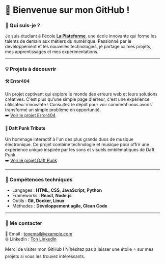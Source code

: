 # 👋 Bienvenue sur mon GitHub !

### 🌟 Qui suis-je ?
Je suis étudiant à l'école **[La Plateforme](https://laplateforme.io/)**, une école innovante qui forme les talents de demain aux métiers du numérique. Passionné par le développement et les nouvelles technologies, je partage ici mes projets, mes apprentissages et mes expérimentations.

---

### 💡 Projets à découvrir

#### 🛠 **Error404**
Un projet captivant qui explore le monde des erreurs web et leurs solutions créatives. C'est plus qu'une simple page d'erreur, c'est une expérience utilisateur innovante ! Consultez le dépôt pour voir comment nous avons transformé un simple problème en opportunité.  
➡️ [Voir le projet Error404](#)

#### 🎵 **Daft Punk Tribute**
Un hommage interactif à l'un des plus grands duos de musique électronique. Ce projet combine technologie et musique pour offrir une expérience unique inspirée par les sons et visuels emblématiques de Daft Punk.  
➡️ [Voir le projet Daft Punk](#)

---

### 🔧 Compétences techniques
- Langages : **HTML, CSS, JavaScript, Python**
- Frameworks : **React, Node.js**
- Outils : **Git, Docker, Linux**
- Méthodes : **Développement agile, Clean Code**

---

### 🤝 Me contacter
📧 Email : [tonemail@example.com](mailto:tonemail@example.com)  
🌐 LinkedIn : [Ton LinkedIn](https://www.linkedin.com/in/ton-profil)  

Merci de visiter mon GitHub ! N’hésitez pas à laisser une étoile ⭐ sur mes projets si vous les trouvez intéressants.

